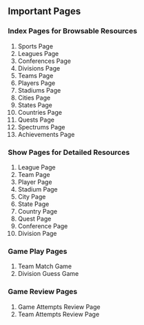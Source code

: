 ## Important Pages

### Index Pages for Browsable Resources

1. Sports Page
2. Leagues Page
3. Conferences Page
4. Divisions Page
5. Teams Page
6. Players Page
7. Stadiums Page
8. Cities Page
9. States Page
10. Countries Page
11. Quests Page
12. Spectrums Page
13. Achievements Page

### Show Pages for Detailed Resources

1. League Page
2. Team Page
3. Player Page
4. Stadium Page
5. City Page
6. State Page
7. Country Page
8. Quest Page
9. Conference Page
10. Division Page

### Game Play Pages

1. Team Match Game
2. Division Guess Game

### Game Review Pages

1. Game Attempts Review Page
2. Team Attempts Review Page
